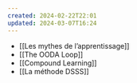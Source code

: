 ```yaml
---
created: 2024-02-22T22:01
updated: 2024-03-07T16:24
---
```

- [[Les mythes de l’apprentissage]]
- [[The OODA Loop]]
- [[Compound Learning]]
- [[La méthode DSSS]]